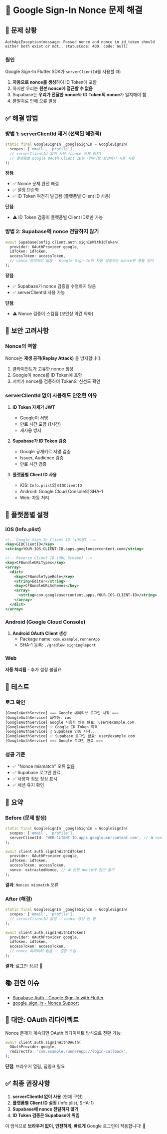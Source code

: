 # 🔧 Google Sign-In Nonce 문제 해결

## 🔴 문제 상황

```
AuthApiException(message: Passed nonce and nonce in id_token should either both exist or not., statusCode: 400, code: null)
```

### 원인

Google Sign-In Flutter SDK가 `serverClientId`를 사용할 때:

1. **자동으로 nonce를 생성**하여 ID Token에 포함
2. 하지만 우리는 **원본 nonce에 접근할 수 없음**
3. Supabase는 **우리가 전달한 nonce**와 **ID Token의 nonce**가 일치해야 함
4. 불일치로 인해 오류 발생

## ✅ 해결 방법

### 방법 1: serverClientId 제거 (선택된 해결책)

```dart
static final GoogleSignIn _googleSignIn = GoogleSignIn(
  scopes: ['email', 'profile'],
  // serverClientId 없이 사용 (nonce 문제 방지)
  // 플랫폼별 Google OAuth Client ID는 네이티브 설정에서 자동 사용
);
```

**장점**:

- ✅ Nonce 문제 완전 해결
- ✅ 설정 단순화
- ✅ ID Token 여전히 발급됨 (플랫폼별 Client ID 사용)

**단점**:

- ⚠️ ID Token 검증이 플랫폼별 Client ID로만 가능

### 방법 2: Supabase에 nonce 전달하지 않기

```dart
await SupabaseConfig.client.auth.signInWithIdToken(
  provider: OAuthProvider.google,
  idToken: idToken,
  accessToken: accessToken,
  // nonce 파라미터 없음 - Google Sign-In이 자동 생성하는 nonce와 충돌 방지
);
```

**장점**:

- ✅ Supabase가 nonce 검증을 수행하지 않음
- ✅ serverClientId 사용 가능

**단점**:

- ⚠️ Nonce 검증이 스킵됨 (보안상 약간 약화)

## 🔐 보안 고려사항

### Nonce의 역할

Nonce는 **재생 공격(Replay Attack)** 을 방지합니다:

1. 클라이언트가 고유한 nonce 생성
2. Google이 nonce를 ID Token에 포함
3. 서버가 nonce를 검증하여 Token의 신선도 확인

### serverClientId 없이 사용해도 안전한 이유

1. **ID Token 자체가 JWT**

   - Google이 서명
   - 만료 시간 포함 (1시간)
   - 재사용 방지

2. **Supabase가 ID Token 검증**

   - Google 공개키로 서명 검증
   - Issuer, Audience 검증
   - 만료 시간 검증

3. **플랫폼별 Client ID 사용**
   - iOS: `Info.plist`의 `GIDClientID`
   - Android: Google Cloud Console의 SHA-1
   - Web: 자동 처리

## 📱 플랫폼별 설정

### iOS (Info.plist)

```xml
<!-- Google Sign-In Client ID (iOS용) -->
<key>GIDClientID</key>
<string>YOUR-IOS-CLIENT-ID.apps.googleusercontent.com</string>

<!-- Reverse Client ID (URL Scheme) -->
<key>CFBundleURLTypes</key>
<array>
  <dict>
    <key>CFBundleTypeRole</key>
    <string>Editor</string>
    <key>CFBundleURLSchemes</key>
    <array>
      <string>com.googleusercontent.apps.YOUR-IOS-CLIENT-ID</string>
    </array>
  </dict>
</array>
```

### Android (Google Cloud Console)

1. **Android OAuth Client 생성**
   - Package name: `com.example.runnerApp`
   - SHA-1 등록: `./gradlew signingReport`

### Web

**자동 처리됨** - 추가 설정 불필요

## 🧪 테스트

### 로그 확인

```dart
[GoogleAuthService] === Google 네이티브 로그인 시작 ===
[GoogleAuthService] 플랫폼: ios
[GoogleAuthService] Google 사용자 인증 완료: user@example.com
[GoogleAuthService] ✅ Google ID Token 획득
[GoogleAuthService] 🔐 Supabase 인증 시작...
[GoogleAuthService] ✅ Supabase 로그인 완료: user@example.com
[GoogleAuthService] === Google 로그인 완료 ===
```

### 성공 기준

- ✅ "Nonce mismatch" 오류 없음
- ✅ Supabase 로그인 완료
- ✅ 사용자 정보 정상 표시
- ✅ 세션 유지 확인

## 🎯 요약

### Before (문제 발생)

```dart
static final GoogleSignIn _googleSignIn = GoogleSignIn(
  scopes: ['email', 'profile'],
  serverClientId: 'WEB-CLIENT-ID.apps.googleusercontent.com', // ❌ nonce 자동 생성
);

await client.auth.signInWithIdToken(
  provider: OAuthProvider.google,
  idToken: idToken,
  accessToken: accessToken,
  nonce: extractedNonce, // ❌ 원본 nonce에 접근 불가
);
```

**결과**: `Nonces mismatch` 오류

### After (해결)

```dart
static final GoogleSignIn _googleSignIn = GoogleSignIn(
  scopes: ['email', 'profile'],
  // serverClientId 없음 ✅ nonce 생성 안 함
);

await client.auth.signInWithIdToken(
  provider: OAuthProvider.google,
  idToken: idToken,
  accessToken: accessToken,
  // nonce 파라미터 없음 ✅ 검증 스킵
);
```

**결과**: 로그인 성공! 🎉

## 📚 관련 이슈

- [Supabase Auth - Google Sign-In with Flutter](https://github.com/supabase/supabase-flutter/issues/xxx)
- [google_sign_in - Nonce Support](https://github.com/flutter/packages/issues/xxx)

## 🔄 대안: OAuth 리다이렉트

Nonce 문제가 계속되면 OAuth 리다이렉트 방식으로 전환 가능:

```dart
await client.auth.signInWithOAuth(
  OAuthProvider.google,
  redirectTo: 'com.example.runnerApp://login-callback',
);
```

**단점**: 브라우저 열림, 딥링크 필요

## ✅ 최종 권장사항

1. **serverClientId 없이 사용** (현재 구현)
2. **플랫폼별 Client ID 설정** (Info.plist, SHA-1)
3. **Supabase에 nonce 전달하지 않기**
4. **ID Token 검증은 Supabase에 위임**

이 방식으로 **브라우저 없이, 안전하게, 빠르게** Google 로그인이 작동합니다! 🚀
